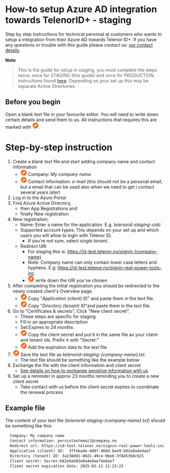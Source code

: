 # How-to setup Azure AD integration towards TelenorID\+ - staging

Step by step instructions for technical personal at customers who wants to setup a integration from their Azure AD towards Telenor ID\+.
If you have any questions or trouble with this guide please contact us: [our contact details](TelenorID_Plus_-_help.md).

__Note__

> This is the guide for setup in staging, you must complete the steps twice; once for STAGING (this guide) and once for PRODUCTION, instructions found [here](TelenorID_Plus_-_ad_integration_prod.md). Depending on your set up this may be separate Active Directories.

<!---## prerequisit-->

<!---all users must be licenced users, no use of....-->

## Before you begin

Open a blank text file in your favourite editor. You will need to write down certain details and send them to us. All instructions that requires this are marked with <img src="images/ad/note.png" width="20" height="20">.

# Step-by-step instruction

1. Create a blank text file and start adding company name and contact information
    * <img src="images/ad/note.png" width="20" height="20"> Company: *My company name*
    * <img src="images/ad/note.png" width="20" height="20"> Contact information: *e-mail*  (this should not be a personal email, but a email that can be used also when we need to get i contact several years later) 
1. Log in to the Azure Portal
1. Find Azure Active Directory,
    * then App Registrations and
    * finally New registration
1. New registration;
    * Name: Enter a name for the application. E.g. *telenorid-staging-oidc*
    * Supported account types: This depends on your set up and which users you will allow to login with Telenor ID.
      * If you're not sure, select *single tenant*.
    * Redirect URI
      * For staging this is: https://id-test.telenor.no/signin-{company-name}
      * Note: Company name can only contain lower case letters and hyphens. E.g: https://id-test.telenor.no/signin-real-power-tools-inc
      * <img src="images/ad/note.png" width="20" height="20"> write down the URI you've chosen
1. After completing the initial registration you should be redirected to the newly created client's Overview page.
    * <img src="images/ad/note.png" width="20" height="20"> Copy "*Application (client) ID*" and paste them in the text file.
    * <img src="images/ad/note.png" width="20" height="20"> Copy "*Directory (tenant) ID*"and paste them in the text file.
1. Go to "Certificates & secrets", Click "New client secret".
    * These steps are specific for staging
    * Fill in an appropriate description
    * Set:Expires to *24 months*.
    * <img src="images/ad/note.png" width="20" height="20"> Copy the client secret and put it in the same file as your client- and tenant ids. Prefix it with "Secret:"
    * <img src="images/ad/note.png" width="20" height="20"> Add the expiration date to the text file
1. <img src="images/ad/note.png" width="20" height="20"> Save the text file as *telenorid-staging-{company-name}.txt*.
    * The text file should be something like the example below
8. Exchange the file with the client information and client secret
   * [See details on how to exchange sensitive information with us](TelenorID_Plus_sensitive_data_exchange.md)
9. Set up a reminder in approx 23 months reminding you to create a new client secret
    * Take contact with us before the client secret expires to coordinate the renewal process


## Example file
The content of your text file (*telenorid-staging-{company-name}.txt*) should be something like this:

```
  Company: My company name
  Contact information: persistantemail@company.no
  Redirect url: https://id-test.telenor.no/signin-real-power-tools-inc
  Application (client) ID:  3ffebade-dd8f-460d-bee9-b82e8a4edae7
  Directory (tenant) ID: 3a238dd1-86d1-49ce-9beb-3f8453b0cb21
  Client secret: Secret:b82e8ab82e8a4edae74edae7
  Client secret expiration date: 2025-02-12 12:23:23
```
